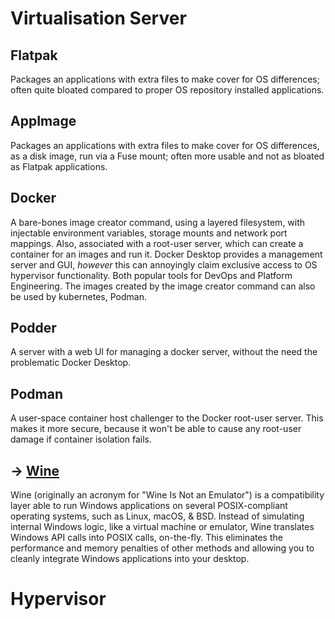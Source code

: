 # Virtualisation Server

## Flatpak
Packages an applications with extra files to make cover for OS differences;
often quite bloated compared to proper OS repository installed applications. 

## AppImage
Packages an applications with extra files to make cover for OS differences, as a disk image, run via a Fuse mount;
often more usable and not as bloated as Flatpak applications.

## Docker
A bare-bones image creator command, using a layered filesystem, with injectable environment variables,
storage mounts and network port mappings.
Also, associated with a root-user server, which can create a container for an images and run it.
Docker Desktop provides a management server and GUI,
*however* this can annoyingly claim exclusive access to OS hypervisor functionality.
Both popular tools for DevOps and Platform Engineering.
The images created by the image creator command can also be used by kubernetes, Podman.

## Podder
A server with a web UI for managing a docker server, without the need the problematic Docker Desktop.

## Podman
A user-space container host challenger to the Docker root-user server.
This makes it more secure, because it won't be able to cause any root-user damage if container isolation fails.

## → [Wine](/software/wine.md)
Wine (originally an acronym for "Wine Is Not an Emulator") is a compatibility layer
able to run Windows applications on several POSIX-compliant operating systems,
such as Linux, macOS, & BSD. Instead of simulating internal Windows logic,
like a virtual machine or emulator, Wine translates Windows API calls into POSIX calls, on-the-fly.
This eliminates the performance and memory penalties of other methods
and allowing you to cleanly integrate Windows applications into your desktop.

# Hypervisor
